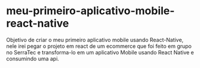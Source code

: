 # meu-primeiro-aplicativo-mobile-react-native
Objetivo de criar o meu primeiro aplicativo mobile usando React-Native, nele irei pegar o projeto em react de um ecommerce que foi feito em grupo no SerraTec e transforma-lo em um aplicativo Mobile usando React Native e consumindo uma api.
